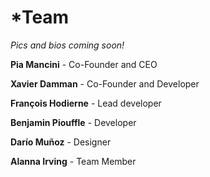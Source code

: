 # \*Team

_Pics and bios coming soon!_

**Pia Mancini** - Co-Founder and CEO

**Xavier Damman** - Co-Founder and Developer

**François Hodierne** - Lead developer

**Benjamin Piouffle** - Developer

**Darío Muñoz** - Designer

**Alanna Irving** - Team Member

